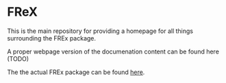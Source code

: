 # FReX

This is the main repository for providing a homepage for all things surrounding the FREx package.

A proper webpage version of the documenation content can be found here (TODO)

The the actual FREx package can be found [here](https://github.com/solashirai/explainablerecommenderframework).

